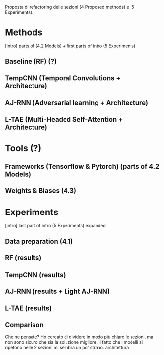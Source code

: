 Proposta di refactoring delle sezioni (4 Proposed methods) e (5 Experiments).

# Methods
  [intro] parts of (4.2 Models) + first parts of intro (5 Experiments)

  ## Baseline (RF) (?)
  ## TempCNN (Temporal Convolutions + Architecture)
  ## AJ-RNN (Adversarial learning + Architecture)
  ## L-TAE (Multi-Headed Self-Attention + Architecture)

# Tools (?)
 ## Frameworks (Tensorflow & Pytorch) (parts of 4.2 Models)
 ## Weights & Biases (4.3)

# Experiments
  [intro] last part of intro (5 Experiments) expanded
  
  ## Data preparation (4.1)
  ## RF (results)
  ## TempCNN (results)
  ## AJ-RNN (results + Light AJ-RNN)
  ## L-TAE (results)
  ## Comparison

Che ne pensate? Ho cercato di dividere in modo più chiaro le sezioni, ma non sono sicuro che sia la soluzione migliore. Il fatto che i modelli si ripetono nelle 2 sezioni mi sembra un po' strano.
architettura